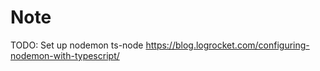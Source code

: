 
# Note

TODO: Set up nodemon ts-node
https://blog.logrocket.com/configuring-nodemon-with-typescript/
